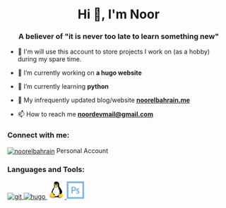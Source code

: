 <h1 align="center">Hi 👋, I'm Noor</h1>
<h3 align="center">A believer of "it is never too late to learn something new"</h3>

- 📜 I'm will use this account to store projects I work on (as a hobby) during my spare time.

- 🔭 I’m currently working on **a hugo website**

- 🌱 I’m currently learning **python**

- 📝 My infrequently updated blog/website **[noorelbahrain.me](https://www.noorelbahrain.me/)**

- 📫 How to reach me **noordevmail@gmail.com**

<h3 align="left">Connect with me:</h3>
<p align="left">
<a href="https://twitter.com/noorelbahrain" target="blank"><img align="center" src="https://raw.githubusercontent.com/rahuldkjain/github-profile-readme-generator/master/src/images/icons/Social/twitter.svg" alt="noorelbahrain" height="30" width="40" /></a> Personal Account

<h3 align="left">Languages and Tools:</h3>
<p align="left"> <a href="https://git-scm.com/" target="_blank"> <img src="https://www.vectorlogo.zone/logos/git-scm/git-scm-icon.svg" alt="git" width="40" height="40"/> </a> <a href="https://gohugo.io/" target="_blank"> <img src="https://api.iconify.design/logos-hugo.svg" alt="hugo" width="40" height="40"/> </a> <a href="https://www.linux.org/" target="_blank"> <img src="https://raw.githubusercontent.com/devicons/devicon/master/icons/linux/linux-original.svg" alt="linux" width="40" height="40"/> </a> <a href="https://www.photoshop.com/en" target="_blank"> <img src="https://raw.githubusercontent.com/devicons/devicon/master/icons/photoshop/photoshop-line.svg" alt="photoshop" width="40" height="40"/> </a> </p>
